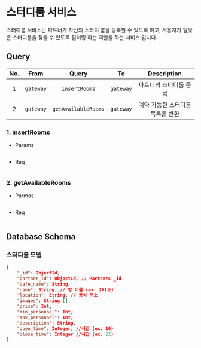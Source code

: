 # 스터디룸 서비스

스터디룸 서비스는 파트너가 자신의 스터디 룸을 등록할 수 있도록 하고, 사용자가 알맞은 스터디룸을 찾을 수 있도록 필터링 하는 역할을 하는 서비스 입니다.

## Query

| No. |   From    |        Query        |    To     |           Description            |
| :-: | :-------: | :-----------------: | :-------: | :------------------------------: |
|  1  | `gateway` |    `insertRooms`    | `gateway` |      파트너의 스터디룸 등록      |
|  2  | `gateway` | `getAvailableRooms` | `gateway` | 예약 가능한 스터디룸 목록을 반환 |

### 1. insertRooms

- Params

```json

```

- Req

```json

```

### 2. getAvailableRooms

- Parmas

```json

```

- Req

```json

```

## Database Schema

### 스터디룸 모델

```json
{
	"_id": ObjectId,
	"partner_id": ObjectId, // Partners _id
	"cafe_name": String,
	"name": String, // 방 이름 (ex. 201호)
	"location": String, // 공식 주소
	"images": String [],
	"price": Int,
	"min_personnel": Int,
	"max_personnel": Int,
	"description": String,
	"open_time": Integer, //시간 (ex. 10)
	"close_time": Integer //시간 (ex. 22)
}
```
